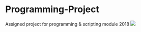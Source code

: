 # Programming-Project
Assigned project for programming &amp; scripting module 2018
![](The-Files-are-In-the-Computer.jpg)
